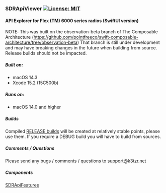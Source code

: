 ### SDRApiViewer  [![License: MIT](https://img.shields.io/badge/License-MIT-yellow.svg)](https://en.wikipedia.org/wiki/MIT_License)

#### API Explorer for Flex (TM) 6000 series radios (SwiftUI version)

NOTE: This was built on the observation-beta branch of The Composable Architecture (https://github.com/pointfreeco/swift-composable-architecture/tree/observation-beta) 
That branch is still under development and may have breaking changes in the future when building from source.
Release builds should not be impacted.

##### Built on:
*  macOS 14.3
*  Xcode 15.2 (15C500b)

##### Runs on:  
* macOS 14.0 and higher

##### Builds
Compiled [RELEASE builds](https://github.com/K3TZR/SDRApiViewer/releases) will be created at relatively stable points, please use them.  If you require a DEBUG build you will have to build from sources.  

##### Comments / Questions
Please send any bugs / comments / questions to support@k3tzr.net  

##### Components
[SDRApiFeatures](https://github.com/K3TZR/SDRApiFeatures.git)

